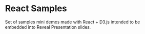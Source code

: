 # React Samples

Set of samples mini demos made with React + D3.js intended to be embedded into Reveal Presentation slides.
